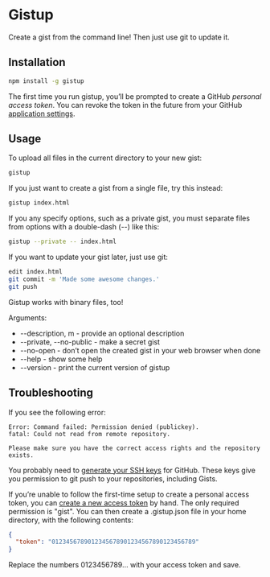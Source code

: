 # Gistup

Create a gist from the command line! Then just use git to update it.

## Installation

```bash
npm install -g gistup
```

The first time you run gistup, you’ll be prompted to create a GitHub *personal access token*. You can revoke the token in the future from your GitHub [application settings](https://github.com/settings/applications).

## Usage

To upload all files in the current directory to your new gist:

```bash
gistup
```

If you just want to create a gist from a single file, try this instead:

```bash
gistup index.html
```

If you any specify options, such as a private gist, you must separate files from options with a double-dash (--) like this:

```bash
gistup --private -- index.html
```

If you want to update your gist later, just use git:

```bash
edit index.html
git commit -m 'Made some awesome changes.'
git push
```

Gistup works with binary files, too!

Arguments:

* --description, m - provide an optional description
* --private, --no-public - make a secret gist
* --no-open - don’t open the created gist in your web browser when done
* --help - show some help
* --version - print the current version of gistup

## Troubleshooting

If you see the following error:

```
Error: Command failed: Permission denied (publickey).
fatal: Could not read from remote repository.

Please make sure you have the correct access rights and the repository exists.
```

You probably need to [generate your SSH keys](https://help.github.com/articles/generating-ssh-keys) for GitHub. These keys give you permission to git push to your repositories, including Gists.

If you’re unable to follow the first-time setup to create a personal access token, you can [create a new access token](https://github.com/settings/tokens/new) by hand. The only required permission is "gist". You can then create a .gistup.json file in your home directory, with the following contents:

```json
{
  "token": "0123456789012345678901234567890123456789"
}
```

Replace the numbers 0123456789… with your access token and save.
